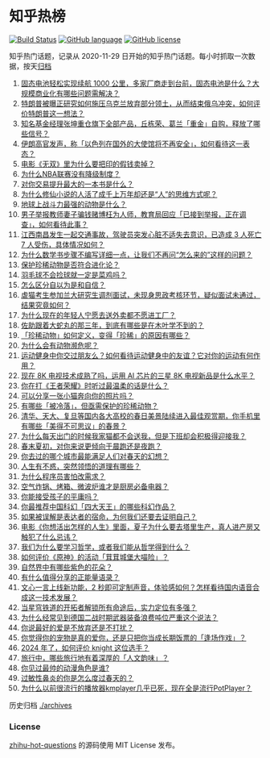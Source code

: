 # 知乎热榜
[![Build Status](https://github.com/ToWeLong/zhihu-hot-questions/workflows/CI/badge.svg)](https://github.com/ToWeLong/zhihu-hot-questions/actions)
[![GitHub language](https://img.shields.io/badge/language-golang-orange.svg)](https://golang.org/)
[![GitHub license](https://img.shields.io/github/license/ToWeLong/zhihu-hot-questions)](https://github.com/ToWeLong/zhihu-hot-questions/blob/main/LICENSE)

知乎热门话题，记录从 2020-11-29 日开始的知乎热门话题。每小时抓取一次数据，按天[归档](./archives)

<!-- BEGIN -->

1. [固态电池轻松实现续航 1000 公里，多家厂商走到台前，固态电池是什么？大规模商业化有哪些问题需解决？](https://www.zhihu.com/question/652186190)
1. [特朗普被曝正研究如何施压乌克兰放弃部分领土，从而结束俄乌冲突，如何评价特朗普这一想法？](https://www.zhihu.com/question/652209049)
1. [知名基金经理张坤重仓旗下全部产品，丘栋荣、葛兰「重金」自购，释放了哪些信号？](https://www.zhihu.com/question/652191296)
1. [​伊朗高官发声，称「以色列在国外的大使馆将不再安全」，如何看待这一表态？](https://www.zhihu.com/question/652166241)
1. [电影《无双》里为什么要把印的假钱卖掉？](https://www.zhihu.com/question/473275918)
1. [为什么NBA联赛没有降级制度？](https://www.zhihu.com/question/439863351)
1. [对你交易提升最大的一本书是什么？](https://www.zhihu.com/question/651942944)
1. [为什么修仙小说的人活了成千上万年却还是“人”的思维方式呢？](https://www.zhihu.com/question/646679936)
1. [地球上战斗力最强的动物是什么？](https://www.zhihu.com/question/650083119)
1. [男子举报教师妻子骗钱赌博枉为人师，教育局回应「已接到举报，正在调查」，如何看待此事？](https://www.zhihu.com/question/652082204)
1. [江西南昌发生一起交通事故，驾驶员突发心脏不适失去意识，已造成 3 人死亡 7 人受伤，具体情况如何？](https://www.zhihu.com/question/652200420)
1. [为什么数学书步骤不编写详细一点，让我们不再问“怎么来的”这样的问题？](https://www.zhihu.com/question/634381823)
1. [保护珍稀动物是否符合进化论？](https://www.zhihu.com/question/31195477)
1. [羽毛球不会捡球就一定是菜鸡吗？](https://www.zhihu.com/question/423808394)
1. [怎么区分自以为是和自信？](https://www.zhihu.com/question/643325085)
1. [虐猫考生参加兰大研究生调剂面试，未现身思政考核环节，疑似面试未通过，结果究竟如何？](https://www.zhihu.com/question/652234778)
1. [为什么现在的年轻人宁愿去送外卖都不愿进工厂？](https://www.zhihu.com/question/392643496)
1. [佐助跟着大蛇丸的那三年，到底有哪些是在木叶学不到的？](https://www.zhihu.com/question/644092371)
1. [「珍稀动物」如何定义，变得「珍稀」的原因有哪些？](https://www.zhihu.com/question/650083038)
1. [为什么会有动物濒危呢？](https://www.zhihu.com/question/652280495)
1. [运动健身中你交过朋友么？如何看待运动健身中的友谊？它对你的运动有何作用？](https://www.zhihu.com/question/651436051)
1. [现在 8K 电视技术成熟了吗，运用 AI 芯片的三星 8K 电视新品是什么水平？](https://www.zhihu.com/question/652248514)
1. [你在打《王者荣耀》时听过最温柔的话是什么？](https://www.zhihu.com/question/473782243)
1. [可以分享一张小猫奔向你的照片吗？](https://www.zhihu.com/question/646471496)
1. [有哪些「被冷落」，但亟需保护的珍稀动物？](https://www.zhihu.com/question/650681013)
1. [清华、天大、复旦等国内各大高校的春日美景陆续进入最佳观赏期，你手机里有哪些「美得不可思议」的春景？](https://www.zhihu.com/question/651332236)
1. [为什么每天出门的时候我家猫都不会送我，但是下班却会积极得迎接我？](https://www.zhihu.com/question/649237609)
1. [春末夏初，对你来说更倾向于晨跑还是夜跑？](https://www.zhihu.com/question/651033722)
1. [你去过的哪个城市最能满足人们对春天的幻想？](https://www.zhihu.com/question/649629614)
1. [人生有不惑，突然领悟的道理有哪些？](https://www.zhihu.com/question/652221760)
1. [为什么程序员害怕改需求？](https://www.zhihu.com/question/643506968)
1. [空气炸锅、烤箱、微波炉谁才是厨房必备电器？](https://www.zhihu.com/question/652090456)
1. [你能接受孩子的平庸吗？](https://www.zhihu.com/question/358573044)
1. [你最推荐中国科幻「四大天王」的哪些科幻作品？](https://www.zhihu.com/question/651188554)
1. [如果被误解是表达者的宿命，为何我们还要去证明自己？](https://www.zhihu.com/question/650357364)
1. [电影《你想活出怎样的人生》里面，夏子为什么要去塔里生产，真人进产房又触犯了什么忌讳？](https://www.zhihu.com/question/651605649)
1. [我们为什么要学习哲学，或者我们能从哲学得到什么？](https://www.zhihu.com/question/652140193)
1. [如何评价《原神》的活动「茸茸城堡大喵险」？](https://www.zhihu.com/question/651952242)
1. [自然界中有哪些紫色的花朵？](https://www.zhihu.com/question/652235994)
1. [有什么值得分享的正能量语录？](https://www.zhihu.com/question/652068929)
1. [文心一言上线新功能，2 秒即可定制声音，体验感如何？怎样看待国内语音合成这一技术发展？](https://www.zhihu.com/question/652104021)
1. [当星穹铁道的开拓者解锁所有命途后，实力定位有多强？](https://www.zhihu.com/question/651094209)
1. [为什么经常见到德国二战时期武器装备浪费吨位严重这个说法？](https://www.zhihu.com/question/53072495)
1. [你说最好的爱是不放弃还是不打扰？](https://www.zhihu.com/question/646285104)
1. [你觉得你的宠物是真的爱你，还是只把你当成长期饭票的「逢场作戏」？](https://www.zhihu.com/question/649237477)
1. [2024 年了，如何评价 knight 这位选手？](https://www.zhihu.com/question/652065654)
1. [旅行中，哪些旅行地有着深厚的「人文韵味」？](https://www.zhihu.com/question/650032389)
1. [你见过最帅的动漫角色是谁?](https://www.zhihu.com/question/466388407)
1. [过敏性鼻炎的你是怎么度过春天的？](https://www.zhihu.com/question/652074503)
1. [为什么以前很流行的播放器kmplayer几乎已死，现在全是流行PotPlayer？](https://www.zhihu.com/question/651412231)

<!-- END -->

历史归档 [./archives](./archives)


### License
[zhihu-hot-questions](https://github.com/towelong/zhihu-hot-questions) 的源码使用 MIT License 发布。